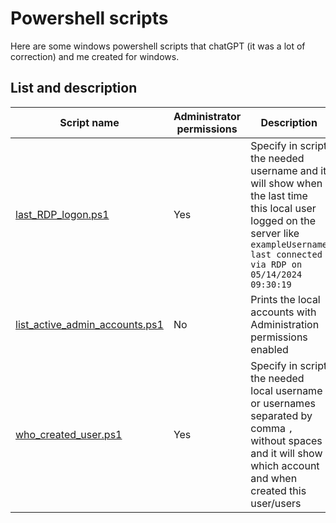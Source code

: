 # Powershell scripts

Here are some windows powershell scripts that chatGPT (it was a lot of correction) and me created for windows.

## List and description

| Script name | Administrator permissions | Description |
|-|-|-|
| [last_RDP_logon.ps1](/powershell/last_RDP_logon.ps1) | Yes | Specify in script the needed username and it will show when the last time this local user logged on the server like <br> `exampleUsername last connected via RDP on 05/14/2024 09:30:19` |
| [list_active_admin_accounts.ps1](/powershell/list_active_admin_accounts.ps1)| No | Prints the local accounts with Administration permissions enabled |
| [who_created_user.ps1](/powershell/who_created_user.ps1)| Yes | Specify in script the needed local username or usernames separated by comma `,` without spaces and it will show which account and when created this user/users |
